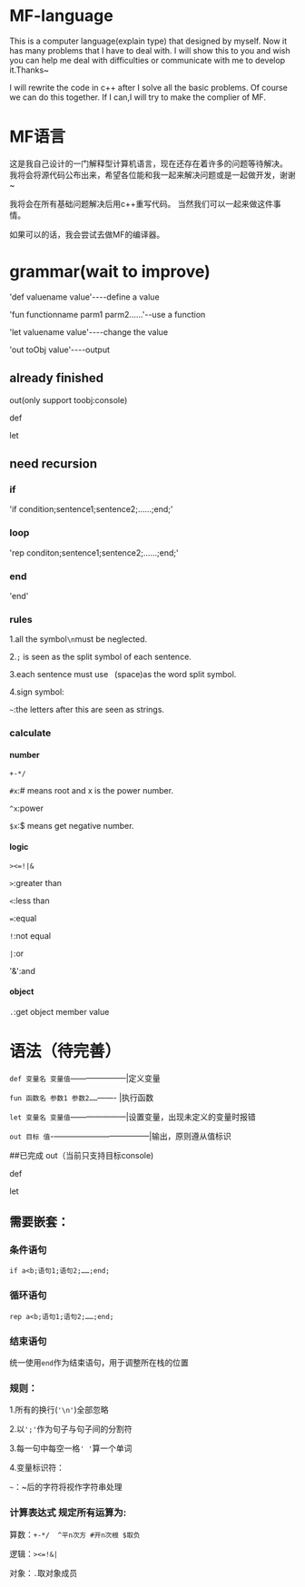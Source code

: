 # MF-language
This is a computer language(explain type) that designed by myself.
Now it has many problems that I have to deal with.
I will show this to you and wish you can help me deal with difficulties or communicate with me to develop it.Thanks~

I will rewrite the code in c++ after I solve all the basic problems.
Of course we can do this together.
If I can,I will try to make the complier of MF.

# MF语言
这是我自己设计的一门解释型计算机语言，现在还存在着许多的问题等待解决。
我将会将源代码公布出来，希望各位能和我一起来解决问题或是一起做开发，谢谢~

我将会在所有基础问题解决后用c++重写代码。
当然我们可以一起来做这件事情。

如果可以的话，我会尝试去做MF的编译器。

# grammar(wait to improve)
'def valuename value'----define a value

'fun functionname parm1 parm2……'--use a function

'let valuename value'----change the value

'out toObj value'----output

## already finished
out(only support toobj:console)

def

let

## need recursion
### if
'if condition;sentence1;sentence2;……;end;'

### loop
'rep conditon;sentence1;sentence2;……;end;'

### end
'end'

### rules
1.all the symbol`\n`must be neglected.

2.`;` is seen as the split symbol of each sentence.

3.each sentence must use ` `(space)as the word split symbol.

4.sign symbol:

`~`:the letters after this are seen as strings.

### calculate
#### number
`+-*/`

`#x`:# means root and x is the power number.

`^x`:power

`$x`:$ means get negative number.

#### logic
`><=!|&`

`>`:greater than

`<`:less than

`=`:equal

`!`:not equal

`|`:or

'&':and

#### object
`.`:get object member value

# 语法（待完善）
`def 变量名 变量值`———————|定义变量

`fun 函数名 参数1 参数2……`——- |执行函数

`let 变量名 变量值`———————|设置变量，出现未定义的变量时报错

`out 目标 值`-————————————|输出，原则遵从值标识

##已完成
out（当前只支持目标console)

def

let

## 需要嵌套：
### 条件语句
`if a<b;语句1;语句2;……;end;`
### 循环语句
`rep a<b;语句1;语句2;……;end;`
### 结束语句
统一使用`end`作为结束语句，用于调整所在栈的位置

### 规则：
1.所有的换行(`'\n'`)全部忽略

2.以`';'`作为句子与句子间的分割符

3.每一句中每空一格`' '`算一个单词

4.变量标识符：

`~`：~后的字符将视作字符串处理

### 计算表达式 规定所有运算为:
算数：`+-*/  ^平n次方 #开n次根 $取负`

逻辑：`><=!&|`

对象：`.`取对象成员
